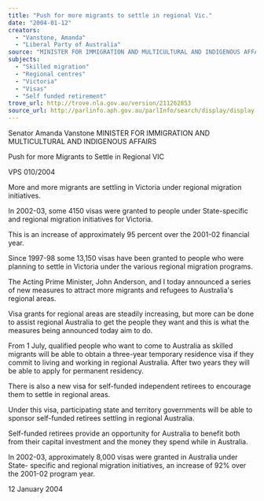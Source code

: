 ```yaml
---
title: "Push for more migrants to settle in regional Vic."
date: "2004-01-12"
creators:
  - "Vanstone, Amanda"
  - "Liberal Party of Australia"
source: "MINISTER FOR IMMIGRATION AND MULTICULTURAL AND INDIGENOUS AFFAIRS"
subjects:
  - "Skilled migration"
  - "Regional centres"
  - "Victoria"
  - "Visas"
  - "Self funded retirement"
trove_url: http://trove.nla.gov.au/version/211262853
source_url: http://parlinfo.aph.gov.au/parlInfo/search/display/display.w3p;query=Id%3A%22media/pressrel/W0DB6%22
---
```


 Senator Amanda Vanstone  MINISTER FOR IMMIGRATION AND MULTICULTURAL AND INDIGENOUS AFFAIRS 

 Push for more Migrants to Settle in Regional VIC

 VPS 010/2004

 More and more migrants are settling in Victoria under regional migration initiatives.

 In 2002-03, some 4150 visas were granted to people under State-specific and regional migration initiatives for Victoria.

 This is an increase of approximately 95 percent over the 2001-02 financial year.

 Since 1997-98 some 13,150 visas have been granted to people who were planning to settle in Victoria under the various  regional migration programs.

 The Acting Prime Minister, John Anderson, and I today announced a series of new measures to attract more migrants and  refugees to Australia's regional areas.

 Visa grants for regional areas are steadily increasing, but more can be done to assist regional Australia to get the people they  want and this is what the measures being announced today aim to do.

 From 1 July, qualified people who want to come to Australia as skilled migrants will be able to obtain a three-year temporary  residence visa if they commit to living and working in regional Australia. After two years they will be able to apply for  permanent residency.

 There is also a new visa for self-funded independent retirees to encourage them to settle in regional areas.

 Under this visa, participating state and territory governments will be able to sponsor self-funded retirees settling in regional  Australia. 

 Self-funded retirees provide an opportunity for Australia to benefit both from their capital investment and the money they  spend while in Australia.

 In 2002-03, approximately 8,000 visas were granted in Australia under State- specific and regional migration initiatives, an  increase of 92% over the 2001-02 program year.

 12 January 2004

